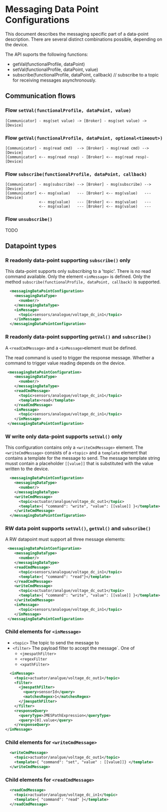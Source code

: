 # Messaging Data Point Configurations

This document describes the messaging specific part of a data-point description.
There are several distinct combinations possible, depending on the device.

The API suports the following functions:

- getVal(functionalProfile, dataPoint)
- setVal(functionalProfile, dataPoint, value)
- subscribe(functionalProfile, dataPoint, callback) // subscribe to a topic for receiving messages asynchronously.

## Communication flows

### Flow `setVal(functionalProfile, dataPoint, value)`
```
[Communicator] - msg(set value) -> [Broker] - msg(set value) -> [Device]
```

### Flow `getVal(functionalProfile, dataPoint, optional<timeout>)`
```
[Communicator] - msg(read cmd)  --> [Broker] - msg(read cmd) -->  [Device]
[Communicator] <-- msg(read resp) - [Broker] <-- msg(read resp)-  [Device]
```

### Flow `subscribe(functionalProfile, dataPoint, callback)`
```
[Communicator] - msg(subscribe) --> [Broker] - msg(subscribe) --> [Device]
[Communicator] <-- msg(value)   --- [Broker] <-- msg(value)   --- [Device]
               <-- msg(value)   --- [Broker] <-- msg(value)   ---
               <-- msg(value)   --- [Broker] <-- msg(value)   ---          
```

### Flow `unsubscribe()`
TODO

## Datapoint types

### R readonly data-point supporting `subscribe()` only

This data-point supports only subscribing to a 'topic'.
There is no read command available. 
Only the element `<inMessage>` is defined.
Only the method `subscribe(functionalProfile, dataPoint, callback)` is supported.

```xml
  <messagingDataPointConfiguration>
    <messagingDataType>
      <number/>
    </messagingDataType>
    <inMessage>
      <topic>sensors/analogue/voltage_dc_in1</topic>
    </inMessage>
  </messagingDataPointConfiguration>
```

### R readonly data-point supporting `getVal()` and `subscribe()`

A `<readCmdMessage>` and a `<inMessage>`element must be defined.

The read command is used to trigger the response message.
Whether a command to trigger value reading depends on the device.

```xml
 <messagingDataPointConfiguration>
    <messagingDataType>
      <number/>
    </messagingDataType>
    <readCmdMessage>
      <topic>sensors/analogue/voltage_dc_in1</topic>
      <template>read</template>
    </readCmdMessage>
    <inMessage>
      <topic>sensors/analogue/voltage_dc_in1</topic>
    </inMessage>
 </messagingDataPointConfiguration>
```


### W write only data-point supports `setVal()` only

This configuration contains only a `<writeCmdMessage>` element.
The `<writeCmdMessage>` consists of a `<topic>` and a `template` element 
that contains a template for the message to send. The message template string
musst contain a placeholder `[[value]]` that is substituted with the value 
written to the device.

```xml
  <messagingDataPointConfiguration>
    <messagingDataType>
      <number/>
    </messagingDataType>
    <writeCmdMessage>
      <topic>actuator/analgue/voltage_dc_out1</topic>
      <template>{ "command": "write", "value": [[value]] }</template>
    </writeCmdMessage>
  </messagingDataPointConfiguration>

```

### RW data point supports `setVal()`, `getVal()` and `subscribe()`

A RW datapoint must support all three message elements:

```xml
 <messagingDataPointConfiguration>
    <messagingDataType>
      <number/>
    </messagingDataType>
    <readCmdMessage>
      <topic>sensors/analogue/voltage_dc_in1</topic>
      <template>{ "command": "read"}</template>
    </readCmdMessage>
    <writeCmdMessage>
      <topic>actuator/analgue/voltage_dc_out1</topic>
      <template>{ "command": "write", "value": [[value]] }</template>
    </writeCmdMessage>
    <inMessage>
      <topic>sensors/analogue/voltage_dc_in1</topic>
    </inMessage>
 </messagingDataPointConfiguration>
```

###  Child elements for `<inMessage>`

- `<topic>` The topic to send the message to
- `<filter>` The payload filter to accept the message`. One of 
  - `<jmespathFilter>`
  - `<regexFilter`
  - `<xpathFilter>`


```xml
  <inMessage>
    <topic>actuator/analgue/voltage_dc_out1</topic>
    <filter>
      <jmespathFilter>
        <query>sensorId</query>
        <matchesRegex>1</matchesRegex>
      </jmespathFilter>
    </filter>
    <responseQuery>
      <queryType>JMESPathExpression</queryType>
      <query>[0].value</query>
    </responseQuery>
</inMessage>
```


### Child elements for `<writeCmdMessage>`

```xml
  <writeCmdMessage>
    <topic>actuator/analgue/voltage_dc_out1</topic>
    <template>{ "command": "set", "value" : [[value]]} </template>
  </writeCmdMessage>
```


### Child elements for `<readCmdMessage>`

```xml
  <readCmdMessage>
    <topic>actuator/analgue/voltage_dc_in1</topic>
    <template>{ "command": "read" }</template>
  </readCmdMessage>
```
